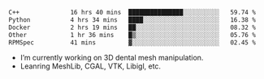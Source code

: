 <!--START_SECTION:waka-->

```txt
C++              16 hrs 40 mins  ███████████████░░░░░░░░░░   59.74 %
Python           4 hrs 34 mins   ████░░░░░░░░░░░░░░░░░░░░░   16.38 %
Docker           2 hrs 19 mins   ██░░░░░░░░░░░░░░░░░░░░░░░   08.32 %
Other            1 hr 36 mins    █▒░░░░░░░░░░░░░░░░░░░░░░░   05.76 %
RPMSpec          41 mins         ▓░░░░░░░░░░░░░░░░░░░░░░░░   02.45 %
```

<!--END_SECTION:waka-->

<!--
**0x11111111/0x11111111** is a ✨ _special_ ✨ repository because its `README.md` (this file) appears on your GitHub profile.

Here are some ideas to get you started:

- 🔭 I’m currently working on ...
- 🌱 I’m currently learning ...
- 👯 I’m looking to collaborate on ...
- 🤔 I’m looking for help with ...
- 💬 Ask me about ...
- 📫 How to reach me: ...
- 😄 Pronouns: ...
- ⚡ Fun fact: ...
-->
- I’m currently working on 3D dental mesh manipulation.
- Leanring MeshLib, CGAL, VTK, Libigl, etc.
